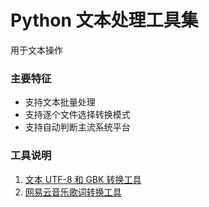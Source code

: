 # Python 文本处理工具集
用于文本操作

### 主要特征

- 支持文本批量处理
- 支持逐个文件选择转换模式
- 支持自动判断主流系统平台

### 工具说明

1. [文本 UTF-8 和 GBK 转换工具](https://github.com/hui-shao/python-toolkit/text-tools/GBK_UTF-8-Converter/README.md)
2. [网易云音乐歌词转换工具](https://github.com/hui-shao/python-toolkit/text-tools/NetEaseCloudMusic-LyricConverter/README.md)
